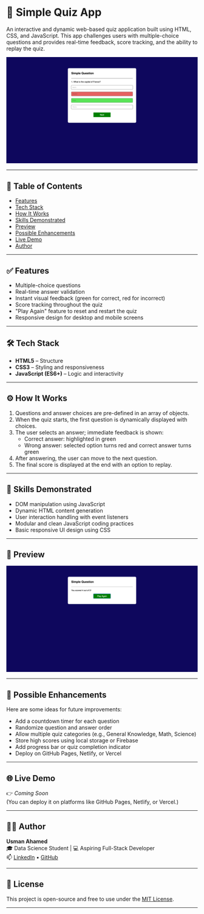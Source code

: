 # 🧠 Simple Quiz App

An interactive and dynamic web-based quiz application built using HTML, CSS, and JavaScript. This app challenges users with multiple-choice questions and provides real-time feedback, score tracking, and the ability to replay the quiz.

![Quiz App Screenshot](./Images/QuizApp.png)

---

## 📌 Table of Contents

- [Features](#-features)
- [Tech Stack](#-tech-stack)
- [How It Works](#-how-it-works)
- [Skills Demonstrated](#-skills-demonstrated)
- [Preview](#-preview)
- [Possible Enhancements](#-possible-enhancements)
- [Live Demo](#-live-demo)
- [Author](#-author)

---

## ✅ Features

- Multiple-choice questions
- Real-time answer validation
- Instant visual feedback (green for correct, red for incorrect)
- Score tracking throughout the quiz
- "Play Again" feature to reset and restart the quiz
- Responsive design for desktop and mobile screens

---

## 🛠 Tech Stack

- **HTML5** – Structure
- **CSS3** – Styling and responsiveness
- **JavaScript (ES6+)** – Logic and interactivity

---

## ⚙️ How It Works

1. Questions and answer choices are pre-defined in an array of objects.
2. When the quiz starts, the first question is dynamically displayed with choices.
3. The user selects an answer; immediate feedback is shown:
   - Correct answer: highlighted in green
   - Wrong answer: selected option turns red and correct answer turns green
4. After answering, the user can move to the next question.
5. The final score is displayed at the end with an option to replay.

---



## 🧠 Skills Demonstrated

- DOM manipulation using JavaScript
- Dynamic HTML content generation
- User interaction handling with event listeners
- Modular and clean JavaScript coding practices
- Basic responsive UI design using CSS

---

## 📸 Preview

![Preview](./Images/Score.png)

---

## 🚀 Possible Enhancements

Here are some ideas for future improvements:

- Add a countdown timer for each question
- Randomize question and answer order
- Allow multiple quiz categories (e.g., General Knowledge, Math, Science)
- Store high scores using local storage or Firebase
- Add progress bar or quiz completion indicator
- Deploy on GitHub Pages, Netlify, or Vercel

---

## 🌐 Live Demo

👉 _Coming Soon_  
(You can deploy it on platforms like GitHub Pages, Netlify, or Vercel.)

---

## 👨‍💻 Author

**Usman Ahamed**  
🎓 Data Science Student | 💻 Aspiring Full-Stack Developer  
📫 [LinkedIn](https://www.linkedin.com/) • [GitHub](https://github.com/)

---

## 📄 License

This project is open-source and free to use under the [MIT License](LICENSE).

---
